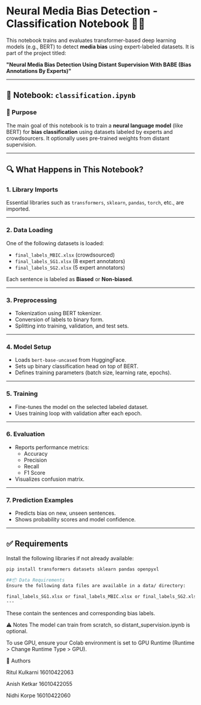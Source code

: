 # Neural Media Bias Detection - Classification Notebook 🧠📰

This notebook trains and evaluates transformer-based deep learning models (e.g., BERT) to detect **media bias** using expert-labeled datasets. It is part of the project titled:

**"Neural Media Bias Detection Using Distant Supervision With BABE (Bias Annotations By Experts)"**

---

## 📁 Notebook: `classification.ipynb`

### 🎯 Purpose
The main goal of this notebook is to train a **neural language model** (like BERT) for **bias classification** using datasets labeled by experts and crowdsourcers. It optionally uses pre-trained weights from distant supervision.

---

## 🔍 What Happens in This Notebook?

### 1. **Library Imports**
Essential libraries such as `transformers`, `sklearn`, `pandas`, `torch`, etc., are imported.

---

### 2. **Data Loading**
One of the following datasets is loaded:
- `final_labels_MBIC.xlsx` (crowdsourced)
- `final_labels_SG1.xlsx` (8 expert annotators)
- `final_labels_SG2.xlsx` (5 expert annotators)

Each sentence is labeled as **Biased** or **Non-biased**.

---

### 3. **Preprocessing**
- Tokenization using BERT tokenizer.
- Conversion of labels to binary form.
- Splitting into training, validation, and test sets.

---

### 4. **Model Setup**
- Loads `bert-base-uncased` from HuggingFace.
- Sets up binary classification head on top of BERT.
- Defines training parameters (batch size, learning rate, epochs).

---

### 5. **Training**
- Fine-tunes the model on the selected labeled dataset.
- Uses training loop with validation after each epoch.

---

### 6. **Evaluation**
- Reports performance metrics:
  - Accuracy
  - Precision
  - Recall
  - F1 Score
- Visualizes confusion matrix.

---

### 7. **Prediction Examples**
- Predicts bias on new, unseen sentences.
- Shows probability scores and model confidence.

---

## ✅ Requirements

Install the following libraries if not already available:

```bash
pip install transformers datasets sklearn pandas openpyxl

##📦 Data Requirements
Ensure the following data files are available in a data/ directory:

final_labels_SG1.xlsx or final_labels_MBIC.xlsx or final_labels_SG2.xlsx
---
```

These contain the sentences and corresponding bias labels.

⚠️ Notes
The model can train from scratch, so distant_supervision.ipynb is optional.

To use GPU, ensure your Colab environment is set to GPU Runtime (Runtime > Change Runtime Type > GPU).

👤 Authors

Ritul Kulkarni 16010422063

Anish Ketkar 16010422055

Nidhi Korpe 16010422060

